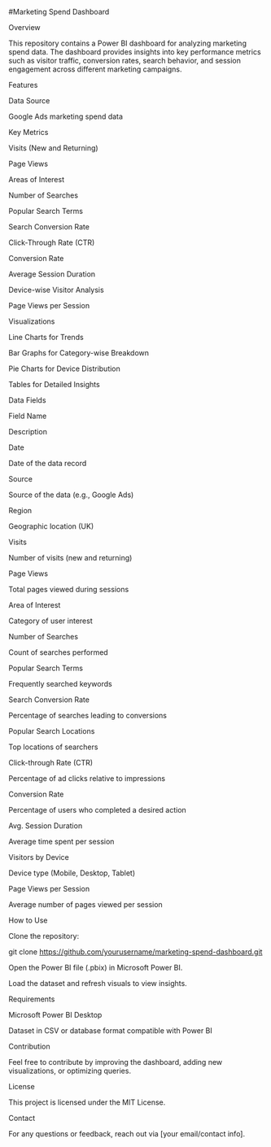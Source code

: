 #Marketing Spend Dashboard

Overview

This repository contains a Power BI dashboard for analyzing marketing spend data. The dashboard provides insights into key performance metrics such as visitor traffic, conversion rates, search behavior, and session engagement across different marketing campaigns.

Features

Data Source

Google Ads marketing spend data

Key Metrics

Visits (New and Returning)

Page Views

Areas of Interest

Number of Searches

Popular Search Terms

Search Conversion Rate

Click-Through Rate (CTR)

Conversion Rate

Average Session Duration

Device-wise Visitor Analysis

Page Views per Session

Visualizations

Line Charts for Trends

Bar Graphs for Category-wise Breakdown

Pie Charts for Device Distribution

Tables for Detailed Insights

Data Fields

Field Name

Description

Date

Date of the data record

Source

Source of the data (e.g., Google Ads)

Region

Geographic location (UK)

Visits

Number of visits (new and returning)

Page Views

Total pages viewed during sessions

Area of Interest

Category of user interest

Number of Searches

Count of searches performed

Popular Search Terms

Frequently searched keywords

Search Conversion Rate

Percentage of searches leading to conversions

Popular Search Locations

Top locations of searchers

Click-through Rate (CTR)

Percentage of ad clicks relative to impressions

Conversion Rate

Percentage of users who completed a desired action

Avg. Session Duration

Average time spent per session

Visitors by Device

Device type (Mobile, Desktop, Tablet)

Page Views per Session

Average number of pages viewed per session

How to Use

Clone the repository:

git clone https://github.com/yourusername/marketing-spend-dashboard.git

Open the Power BI file (.pbix) in Microsoft Power BI.

Load the dataset and refresh visuals to view insights.

Requirements

Microsoft Power BI Desktop

Dataset in CSV or database format compatible with Power BI

Contribution

Feel free to contribute by improving the dashboard, adding new visualizations, or optimizing queries.

License

This project is licensed under the MIT License.

Contact

For any questions or feedback, reach out via [your email/contact info].

